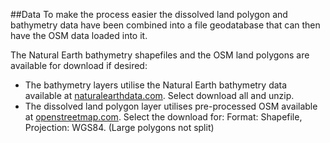 ##Data
To make the process easier the dissolved land polygon and bathymetry data have been combined into a file geodatabase that can then have the OSM data loaded into it.

The Natural Earth bathymetry shapefiles and the OSM land polygons are available for download if desired:
- The bathymetry layers utilise the Natural Earth bathymetry data available at [naturalearthdata.com](http://www.naturalearthdata.com/downloads/10m-physical-vectors/10m-bathymetry). Select download all and unzip.
- The dissolved land polygon layer utilises pre-processed OSM available at [openstreetmap.com](http://openstreetmapdata.com/data/land-polygons). Select the download for: Format: Shapefile, Projection: WGS84. (Large polygons not split)
